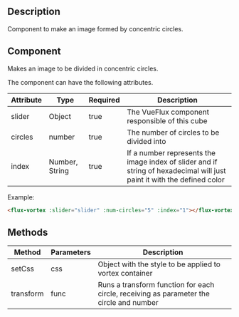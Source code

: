 ---
---

## Description

Component to make an image formed by concentric circles.

## Component

Makes an image to be divided in concentric circles.

The component can have the following attributes.

| Attribute | Type | Required | Description |
|-----------|------|----------|-------------|
| slider | Object | true | The VueFlux component responsible of this cube |
| circles | number | true | The number of circles to be divided into |
| index | Number, String | true | If a number represents the image index of slider and if string of hexadecimal will just paint it with the defined color |

Example:

``` html
<flux-vortex :slider="slider" :num-circles="5" :index="1"></flux-vortex>
```

## Methods

| Method | Parameters | Description |
|--------|------------|-------------|
| setCss | css | Object with the style to be applied to vortex container |
| transform | func | Runs a transform function for each circle, receiving as parameter the circle and number |
